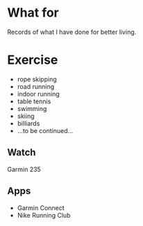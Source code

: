 # What for
Records of what I have done for better living. 

# Exercise
- rope skipping
- road running
- indoor running
- table tennis
- swimming
- skiing
- billiards
- ...to be continued...

## Watch
Garmin 235

## Apps
- Garmin Connect
- Nike Running Club
